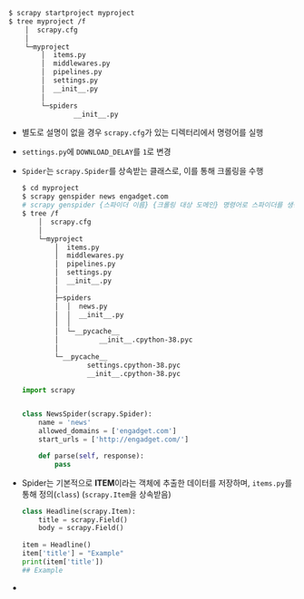 ```bash
$ scrapy startproject myproject
$ tree myproject /f
    │  scrapy.cfg
    │
    └─myproject
        │  items.py
        │  middlewares.py
        │  pipelines.py
        │  settings.py
        │  __init__.py
        │
        └─spiders
                __init__.py
```

- 별도로 설명이 없을 경우 `scrapy.cfg`가 있는 디렉터리에서 명령어를 실행

- `settings.py`에 `DOWNLOAD_DELAY`를 `1`로 변경

- `Spider`는 `scrapy.Spider`를  상속받는 클래스로, 이를 통해 크롤링을 수행

  ```bash
  $ cd myproject
  $ scrapy genspider news engadget.com
  # scrapy genspider {스파이더 이름} {크롤링 대상 도메인} 명령어로 스파이더를 생성
  $ tree /f
      │  scrapy.cfg
      │
      └─myproject
          │  items.py
          │  middlewares.py
          │  pipelines.py
          │  settings.py
          │  __init__.py
          │
          ├─spiders
          │  │  news.py
          │  │  __init__.py
          │  │
          │  └─__pycache__
          │          __init__.cpython-38.pyc
          │
          └─__pycache__
                  settings.cpython-38.pyc
                  __init__.cpython-38.pyc
  ```

  ```python
  import scrapy
  
  
  class NewsSpider(scrapy.Spider):
      name = 'news'
      allowed_domains = ['engadget.com']
      start_urls = ['http://engadget.com/']
  
      def parse(self, response):
          pass
  ```

- Spider는 기본적으로 **ITEM**이라는 객체에 추출한 데이터를 저장하며, `items.py`를 통해 정의(`class`) (`scrapy.Item`을 상속받음)

  ```python
  class Headline(scrapy.Item):
      title = scrapy.Field()
      body = scrapy.Field()
      
  item = Headline()
  item['title'] = "Example"
  print(item['title'])
  ## Example
  ```

- 

